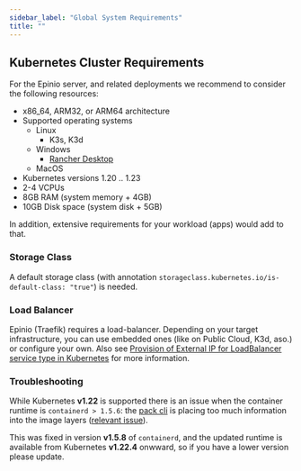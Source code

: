 ```yaml
---
sidebar_label: "Global System Requirements"
title: ""
---
```


## Kubernetes Cluster Requirements

For the Epinio server, and related deployments we recommend to consider the following resources:

- x86_64, ARM32, or ARM64 architecture
- Supported operating systems
  - Linux
    - K3s, K3d
  - Windows
    - [Rancher Desktop](../../howtos/install_epinio_on_rancher_desktop.md)
  - MacOS
- Kubernetes versions 1.20 .. 1.23
- 2-4 VCPUs
- 8GB RAM (system memory + 4GB)
- 10GB Disk space (system disk + 5GB)

In addition, extensive requirements for your workload (apps) would add to that.

### Storage Class

A default storage class (with annotation `storageclass.kubernetes.io/is-default-class: "true"`) is needed.

### Load Balancer

Epinio (Traefik) requires a load-balancer. Depending on your target infrastructure, you can use embedded ones (like on Public Cloud, K3d, aso.) or configure your own.
Also see [Provision of External IP for LoadBalancer service type in Kubernetes](../../howtos/provision_external_ip_for_local_kubernetes.md) for more information.

### Troubleshooting

While Kubernetes **v1.22** is supported there is an issue when the container runtime is `containerd > 1.5.6`: the [pack cli](https://github.com/buildpacks/pack) is placing too much information into the
image layers ([relevant issue](https://github.com/paketo-buildpacks/full-builder/issues/415)).

This was fixed in version **v1.5.8** of `containerd`, and the updated runtime is available from Kubernetes **v1.22.4** onwward, so if you have a lower version please update.
